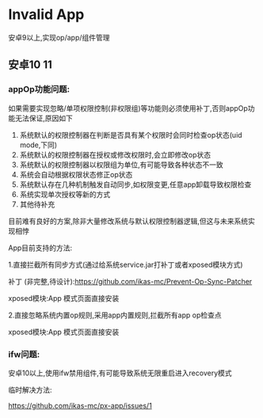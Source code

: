 # Invalid App

安卓9以上,实现op/app/组件管理

## 安卓10  11 

### appOp功能问题:

如果需要实现忽略/单项权限控制(非权限组)等功能则必须使用补丁,否则appOp功能无法保证,原因如下

1. 系统默认的权限控制器在判断是否具有某个权限时会同时检查op状态(uid mode,下同)
2. 系统默认的权限控制器在授权或修改权限时,会立即修改op状态
3. 系统默认的权限控制器以权限组为单位,有可能导致各种状态不一致
4. 系统会自动根据权限状态修正op状态
5. 系统默认存在几种机制触发自动同步,如权限变更,任意app卸载导致权限检查
6. 系统实现单次授权等新的方式
7. 其他待补充

目前难有良好的方案,除非大量修改系统与默认权限控制器逻辑,但这与未来系统实现相悖

App目前支持的方法:

1.直接拦截所有同步方式(通过给系统service.jar打补丁或者xposed模块方式)

补丁 (非完整,待设计):https://github.com/ikas-mc/Prevent-Op-Sync-Patcher

xposed模块:App 模式页面直接安装

2.直接忽略系统内置op规则,采用app内置规则,拦截所有app op检查点

xposed模块:App 模式页面直接安装

### ifw问题:

安卓10以上,使用ifw禁用组件,有可能导致系统无限重启进入recovery模式

临时解决方法:

https://github.com/ikas-mc/px-app/issues/1

​        
